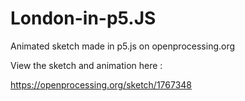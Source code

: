 # London-in-p5.JS

Animated sketch made in p5.js on openprocessing.org 

View the sketch and animation here :

https://openprocessing.org/sketch/1767348

